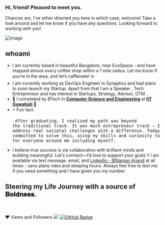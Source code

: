 ### Hi, friend! Pleased to meet you.
Chances are, I’ve either directed you here in which case, welcome! Take a look around and let me know if you have any questions. Looking forward to working with you!

![image](https://github.com/user-attachments/assets/8ad6ca7e-14d0-4e82-aca6-ad49ab8c0cba)

##  whoami 

- I am currently based in beautiful Bangalore, near EcoSpace - and have mapped almost every coffee shop within a  1 mile radius. Let me know if you’re in the area, and let’s caffeinate! ☕
- I am currently working as DevOps Engineer in Synaptics and had plans to soon launch my Startup. Apart from that I am a Speaker , Tech Entrepreneur and has interest in  Startups, Strategy, Advisor, GTM .
- 🌱 I completed by BTech in **[Computer Science and Engineering](https://www.iitg.ac.in/cse/)** at  **[IIT Guwahati](https://www.iitg.ac.in/)** 🏫
- ⚡ Fun fact: <pre> After graduating, I realized my path was beyond the traditional track. It was much entrepreneur track — I wanted to address real societal challenges with a difference. Today, I'm fully committed to solve this, using my skills and curiosity to create value for everyone around me including myself.  </pre>
-  I believe true success is via collaboration with brilliant minds and building meaningful. Let's connect—I’d love to support your goals !! I am available via text message, email, and  [Linkedin - @Naman Anand](https://www.linkedin.com/in/naman125/) at all times - sans plane rides and sleeping hours. Always feel free to text me if you need something and I have given you my number.


## Steering my Life Journey with a source of **𝐁𝐨𝐥𝐝𝐧𝐞𝐬𝐬**.

 
<br/>
<br/>
❤ Views and Followers
<img src="https://komarev.com/ghpvc/?username=Naman-72">
<a href="https://github.com/Naman-72?tab=followers"><img src="https://img.shields.io/github/followers/Naman-72?label=Followers&style=social" alt="GitHub Badge"></a>


